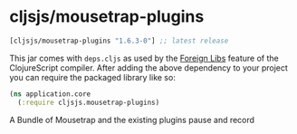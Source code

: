 # cljsjs/mousetrap-plugins

[](dependency)
```clojure
[cljsjs/mousetrap-plugins "1.6.3-0"] ;; latest release
```
[](/dependency)

This jar comes with `deps.cljs` as used by the [Foreign Libs][flibs] feature
of the ClojureScript compiler. After adding the above dependency to your project
you can require the packaged library like so:

```clojure
(ns application.core
  (:require cljsjs.mousetrap-plugins)
```

A Bundle of Mousetrap and the existing plugins pause and record

[flibs]: https://clojurescript.org/reference/packaging-foreign-deps
